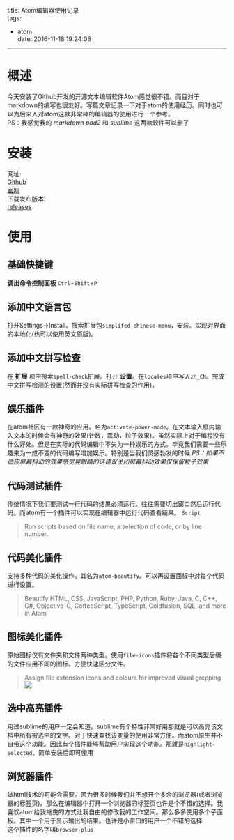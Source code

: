 title: Atom编辑器使用记录  
tags:
  - atom  
date: 2016-11-18 19:24:08
---

# 概述

今天安装了Github开发的开源文本编辑软件Atom感觉很不错。而且对于markdown的编写也很友好。写篇文章记录一下对于atom的使用经历。同时也可以为后来人对atom这款非常棒的编辑器的使用进行一个参考。  
PS：我感觉我的 _markdown pad2_ 和 _sublime_ 这两款软件可以删了

# 安装

网址:  
[Github](https://github.com/atom/atom)  
[官网](https://atom.io/)  
下载发布版本:  
[releases](https://github.com/atom/atom/releases)  

# 使用

## 基础快捷键

**调出命令控制面板** `Ctrl`+`Shift`+`P`

## 添加中文语言包

打开Settings->Install。搜索扩展包`simplifed-chinese-menu`，安装。实现对界面的本地化(也可以使用英文原版)。

## 添加中文拼写检查

在 **扩展** 项中搜索`spell-check`扩展。打开 **设置**。在`locales`项中写入`zh_CN`。完成中文拼写检测的设置(然而并没有实际拼写检查的作用)。

## 娱乐插件

在atom社区有一款神奇的应用。名为`activate-power-mode`。在文本输入框内输入文本的时候会有神奇的效果(计数，震动，粒子效果)。虽然实际上对于编程没有什么好处。但是在实际的代码编辑中不失为一种娱乐的方式。毕竟我们需要一些乐趣来为一成不变的代码编写增加娱乐。特别是当我们灵感勃发的时候
*PS：如果不适应屏幕抖动的效果感觉晃眼睛的话建议关闭屏幕抖动效果仅保留粒子效果*

## 代码测试插件

传统情况下我们要测试一行代码的结果必须运行。往往需要切出窗口然后运行代码。而atom有一个插件可以实现在编辑器中运行代码查看结果。 `Script`

> Run scripts based on file name, a selection of code, or by line number.

## 代码美化插件

支持多种代码的美化操作。其名为`atom-beautify`。可以再设置面板中对每个代码进行设置。

> Beautify HTML, CSS, JavaScript, PHP, Python, Ruby, Java, C, C++, C#, Objective-C, CoffeeScript, TypeScript, Coldfusion, SQL, and more in Atom

## 图标美化插件

原始图标仅有文件夹和文件两种类型。使用`file-icons`插件将各个不同类型后缀的文件应用不同的图标。方便快速区分文件。

> Assign file extension icons and colours for improved visual grepping  
![](https://i.github-camo.com/7c2229cb27f3dd0e944e1ad95d65a6f03da9b316/68747470733a2f2f7261772e67697468756275736572636f6e74656e742e636f6d2f44616e42726f6f6b65722f66696c652d69636f6e732f6d61737465722f707265766965772e706e67)

## 选中高亮插件

用过sublime的用户一定会知道。sublime有个特性非常好用那就是可以高亮该文档中所有被选中的文字。对于快速查找该变量的使用非常方便。而atom原生并不自带这个功能。因此有个插件能够帮助用户实现这个功能。那就是`highlight-selected`。简单安装后即可使用

## 浏览器插件
做html技术的可能会需要。因为很多时候我们并不想开个多余的浏览器(或者浏览器的标签页)。那么在编辑器中打开一个浏览器的标签页也许是个不错的选择。我喜欢atom给我拖曳的方式让我自由的修改我的工作空间。那么多多使用多个子面板。其中一个用于显示输出的结果。也许是小窗口的用户一个不错的选择  
这个插件的名字叫`browser-plus`
